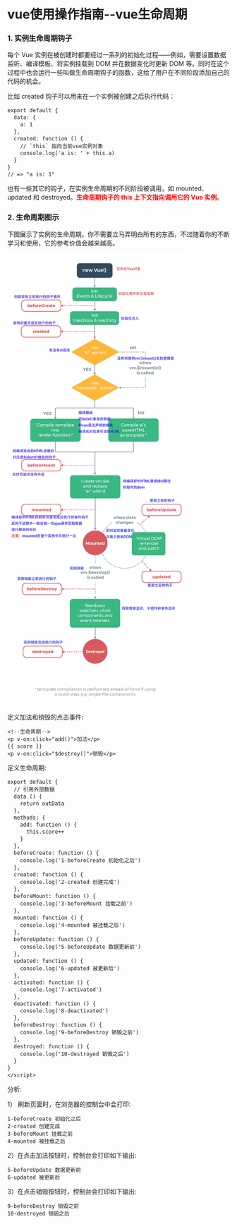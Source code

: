 
# vue使用操作指南--vue生命周期


### 1. 实例生命周期钩子

每个 Vue 实例在被创建时都要经过一系列的初始化过程——例如，需要设置数据监听、编译模板、将实例挂载到 DOM 并在数据变化时更新 DOM 等。同时在这个过程中也会运行一些叫做生命周期钩子的函数，这给了用户在不同阶段添加自己的代码的机会。

比如 created 钩子可以用来在一个实例被创建之后执行代码：

	export default {
	  data: {
	    a: 1
	  },
	  created: function () {
	    // `this` 指向当前vue实例对象
	    console.log('a is: ' + this.a)
	  }
	}
	// => "a is: 1"

也有一些其它的钩子，在实例生命周期的不同阶段被调用，如 mounted、updated 和 destroyed。<b style="color:red;">生命周期钩子的 this 上下文指向调用它的 Vue 实例</b>。


### 2. 生命周期图示

下图展示了实例的生命周期。你不需要立马弄明白所有的东西，不过随着你的不断学习和使用，它的参考价值会越来越高。

![图](../images/vue_live_time.png)

定义加法和销毁的点击事件:

    <!--生命周期-->
    <p v-on:click="add()">加法</p>
    {{ score }}
    <p v-on:click="$destroy()">销毁</p>

定义生命周期:

	export default {
	  // 引用外部数据
	  data () {
	    return outData
	  },
	  methods: {
	    add: function () {
	      this.score++
	    }
	  },
	  beforeCreate: function () {
	    console.log('1-beforeCreate 初始化之后')
	  },
	  created: function () {
	    console.log('2-created 创建完成')
	  },
	  beforeMount: function () {
	    console.log('3-beforeMount 挂载之前')
	  },
	  mounted: function () {
	    console.log('4-mounted 被挂载之后')
	  },
	  beforeUpdate: function () {
	    console.log('5-beforeUpdate 数据更新前')
	  },
	  updated: function () {
	    console.log('6-updated 被更新后')
	  },
	  activated: function () {
	    console.log('7-activated')
	  },
	  deactivated: function () {
	    console.log('8-deactivated')
	  },
	  beforeDestroy: function () {
	    console.log('9-beforeDestroy 销毁之前')
	  },
	  destroyed: function () {
	    console.log('10-destroyed 销毁之后')
	  }
	}
	</script>

分析:

1） 刷新页面时，在浏览器的控制台中会打印:

	1-beforeCreate 初始化之后
	2-created 创建完成
	3-beforeMount 挂载之前
	4-mounted 被挂载之后

2）在点击加法按钮时，控制台会打印如下输出:

	5-beforeUpdate 数据更新前
	6-updated 被更新后

3）在点击销毁按钮时，控制台会打印如下输出:

	9-beforeDestroy 销毁之前
	10-destroyed 销毁之后

